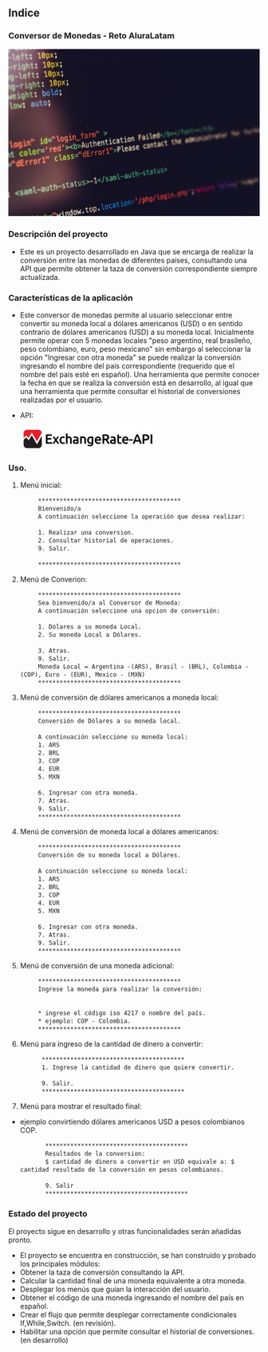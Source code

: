 ## Indice

### Conversor de Monedas - Reto AluraLatam

![](https://github.com/ricardom12814/conversormonedas/blob/master/Imagen%20de%20fondo.jpg)

### Descripción del proyecto

* Este es un proyecto desarrollado en Java que se encarga de realizar la conversión entre las monedas de diferentes países, consultando una API que permite obtener la taza de conversión correspondiente siempre actualizada.

### Características de la aplicación

* Este conversor de monedas permite al usuario seleccionar entre convertir su moneda local a dólares americanos (USD) o en sentido contrario de dólares americanos (USD) a su moneda local. 
Inicialmente permite operar con 5 monedas locales "peso argentino, real brasileño, peso colombiano, euro, peso mexicano" sin embargo al seleccionar la opción "Ingresar con otra moneda" se puede realizar la conversión ingresando el nombre del país correspondiente (requerido que el nombre del país esté en español).
Una herramienta que permite conocer la fecha en que se realiza la conversión está en desarrollo, al igual que una herramienta que permite consultar el historial de conversiones realizadas por el usuario.

* API:
  
  ![](https://github.com/ricardom12814/conversormonedas/blob/master/ExchangeRate_API.jpg)


### Uso.

1. Menú inicial:
   
            ****************************************
            Bienvenido/a
            A continuación seleccione la operación que desea realizar:
                        
            1. Realizar una conversion.
            2. Consultar historial de operaciones.
            9. Salir.
                          
            ****************************************
   
2. Menú de Converion:

            ****************************************
            Sea bienvenido/a al Conversor de Moneda:
            A continuación seleccione una opcion de conversión:   
                
            1. Dólares a su moneda Local.             
            2. Su moneda Local a Dólares.

            3. Atras.                            
            9. Salir.
            Moneda Local = Argentina -(ARS), Brasil - (BRL), Colombia - (COP), Euro - (EUR), Mexico - (MXN)
            ****************************************

3. Menú de conversión de dólares americanos a moneda local:
   
            ****************************************
            Conversión de Dólares a su moneda local.
                        
            A continuación seleccione su moneda local:
            1. ARS
            2. BRL
            3. COP
            4. EUR
            5. MXN
                        
            6. Ingresar con otra moneda.
            7. Atras.
            9. Salir.            
            ****************************************

4. Menú de conversión de moneda local a dólares americanos:
  
            ****************************************
            Conversión de su moneda local a Dólares.
                            
            A continuación seleccione su moneda local:
            1. ARS
            2. BRL
            3. COP
            4. EUR
            5. MXN
                    
            6. Ingresar con otra moneda.
            7. Atras.
            9. Salir.
            ****************************************

5. Menú de conversión de una moneda adicional:

            ****************************************
            Ingrese la moneda para realizar la conversión: 
                
                                
            * ingrese el código iso 4217 o nombre del país.
            * ejemplo: COP - Colombia.
            ****************************************

6. Menú para ingreso de la cantidad de dinero a convertir:

             ****************************************
             1. Ingrese la cantidad de dinero que quiere convertir.
   
             9. Salir.
             ****************************************

7. Menú para mostrar el resultado final:

* ejemplo convirtiendo dólares americanos USD a pesos colombianos COP.
  
             ****************************************
             Resultados de la conversion:
             $ cantidad de dinero a convertir en USD equivale a: $ cantidad resultado de la conversión en pesos colombianos.
  
             9. Salir
             ****************************************

### Estado del proyecto

El proyecto sigue en desarrollo y otras funcionalidades serán añadidas pronto.

* El proyecto se encuentra en construcción, se han construido y probado los principales módulos:
* Obtener la taza de conversión consultando la API.
* Calcular la cantidad final de una moneda equivalente a otra moneda.
* Desplegar los menús que guían la interacción del usuario.
* Obtener el código de una moneda ingresando el nombre del país en español. 
* Crear el flujo que permite desplegar correctamente condicionales If,While,Switch. (en revisión).
* Habilitar una opción que permite consultar el historial de conversiones. (en desarrollo)


      

